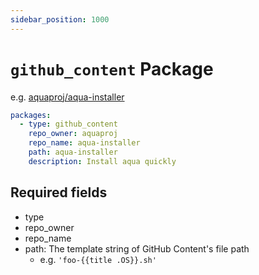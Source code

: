 ```yaml
---
sidebar_position: 1000
---
```


# `github_content` Package

e.g. [aquaproj/aqua-installer](https://github.com/aquaproj/aqua-registry/blob/main/pkgs/aquaproj/aqua-installer/registry.yaml)

```yaml
packages:
  - type: github_content
    repo_owner: aquaproj
    repo_name: aqua-installer
    path: aqua-installer
    description: Install aqua quickly
```

## Required fields

* type
* repo_owner
* repo_name
* path: The template string of GitHub Content's file path
  * e.g. `'foo-{{title .OS}}.sh'`
